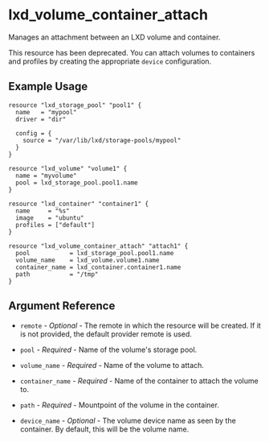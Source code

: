 # lxd_volume_container_attach

Manages an attachment between an LXD volume and container.

This resource has been deprecated. You can attach volumes to
containers and profiles by creating the appropriate `device`
configuration.

## Example Usage

```hcl
resource "lxd_storage_pool" "pool1" {
  name   = "mypool"
  driver = "dir"

  config = {
    source = "/var/lib/lxd/storage-pools/mypool"
  }
}

resource "lxd_volume" "volume1" {
  name = "myvolume"
  pool = lxd_storage_pool.pool1.name
}

resource "lxd_container" "container1" {
  name     = "%s"
  image    = "ubuntu"
  profiles = ["default"]
}

resource "lxd_volume_container_attach" "attach1" {
  pool           = lxd_storage_pool.pool1.name
  volume_name    = lxd_volume.volume1.name
  container_name = lxd_container.container1.name
  path           = "/tmp"
}
```

## Argument Reference

* `remote` - *Optional* - The remote in which the resource will be created. If
	it is not provided, the default provider remote is used.

* `pool` - *Required* - Name of the volume's storage pool.

* `volume_name` - *Required* - Name of the volume to attach.

* `container_name` - *Required* - Name of the container to attach the volume to.

* `path` - *Required* - Mountpoint of the volume in the container.

* `device_name` - *Optional* - The volume device name as seen by the container.
	By default, this will be the volume name.

